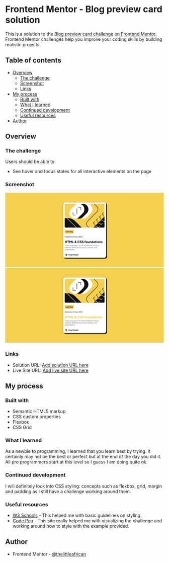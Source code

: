 # Frontend Mentor - Blog preview card solution

This is a solution to the [Blog preview card challenge on Frontend Mentor](https://www.frontendmentor.io/challenges/blog-preview-card-ckPaj01IcS). Frontend Mentor challenges help you improve your coding skills by building realistic projects.

## Table of contents

- [Overview](#overview)
  - [The challenge](#the-challenge)
  - [Screenshot](#screenshot)
  - [Links](#links)
- [My process](#my-process)
  - [Built with](#built-with)
  - [What I learned](#what-i-learned)
  - [Continued development](#continued-development)
  - [Useful resources](#useful-resources)
- [Author](#author)

## Overview

### The challenge

Users should be able to:

- See hover and focus states for all interactive elements on the page

### Screenshot

![](./design/screenshot.jpg)
![](./design/screenshot-active.jpg)

### Links

- Solution URL: [Add solution URL here](https://your-solution-url.com)
- Live Site URL: [Add live site URL here](https://your-live-site-url.com)

## My process

### Built with

- Semantic HTML5 markup
- CSS custom properties
- Flexbox
- CSS Grid

### What I learned

As a newbie to programming, I learned that you learn best by trying. It certainly may not be the best or perfect but at the end of the day you did it. All pro programmers start at this level so I guess I am doing quite ok.

### Continued development

I will definitely look into CSS styling: concepts such as flexbox, grid, margin and padding as I still have a challenge working around them.

### Useful resources

- [W3 Schools](https://www.w3schools.com/css/default.asp) - This helped me with basic guidelines on styling.
- [Code Pen](https://codepen.io/lyon-etyo/pen/OJmyMGd) - This site really helped me with visualizing the challenge and working around how to style with the example provided.

## Author

- Frontend Mentor - [@thelittleafrican](https://www.frontendmentor.io/profile/thelittleafrican)
